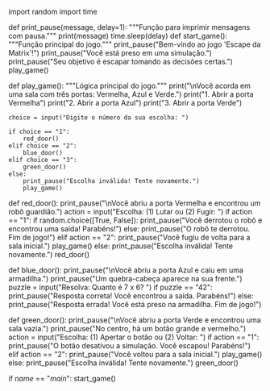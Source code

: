 import random
import time

def print_pause(message, delay=1):
    """Função para imprimir mensagens com pausa."""
    print(message)
    time.sleep(delay)
def start_game():
    """Função principal do jogo."""
    print_pause("Bem-vindo ao jogo 'Escape da Matrix'!")
    print_pause("Você está preso em uma simulação.")
    print_pause("Seu objetivo é escapar tomando as decisões certas.")
    play_game()

def play_game():
    """Lógica principal do jogo."""
    print("\nVocê acorda em uma sala com três portas: Vermelha, Azul e Verde.")
    print("1. Abrir a porta Vermelha")
    print("2. Abrir a porta Azul")
    print("3. Abrir a porta Verde")
    
    choice = input("Digite o número da sua escolha: ")

    if choice == "1":
        red_door()
    elif choice == "2":
        blue_door()
    elif choice == "3":
        green_door()
    else:
        print_pause("Escolha inválida! Tente novamente.")
        play_game()

def red_door():
    print_pause("\nVocê abriu a porta Vermelha e encontrou um robô guardião.")
    action = input("Escolha: (1) Lutar ou (2) Fugir: ")
    if action == "1":
        if random.choice([True, False]):
            print_pause("Você derrotou o robô e encontrou uma saída! Parabéns!")
        else:
            print_pause("O robô te derrotou. Fim de jogo!")
    elif action == "2":
        print_pause("Você fugiu de volta para a sala inicial.")
        play_game()
    else:
        print_pause("Escolha inválida! Tente novamente.")
        red_door()

def blue_door():
    print_pause("\nVocê abriu a porta Azul e caiu em uma armadilha.")
    print_pause("Um quebra-cabeça aparece na sua frente.")
    puzzle = input("Resolva: Quanto é 7 x 6? ")
    if puzzle == "42":
        print_pause("Resposta correta! Você encontrou a saída. Parabéns!")
    else:
        print_pause("Resposta errada! Você está preso na armadilha. Fim de jogo!")

def green_door():
    print_pause("\nVocê abriu a porta Verde e encontrou uma sala vazia.")
    print_pause("No centro, há um botão grande e vermelho.")
    action = input("Escolha: (1) Apertar o botão ou (2) Voltar: ")
    if action == "1":
        print_pause("O botão desativou a simulação. Você escapou! Parabéns!")
    elif action == "2":
        print_pause("Você voltou para a sala inicial.")
        play_game()
    else:
        print_pause("Escolha inválida! Tente novamente.")
        green_door()

if _name_ == "_main_":
    start_game()
